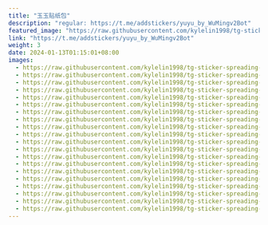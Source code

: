 ```yaml
---
title: "玉玉贴纸包"
description: "regular: https://t.me/addstickers/yuyu_by_WuMingv2Bot"
featured_image: "https://raw.githubusercontent.com/kylelin1998/tg-sticker-spreading-worldwide-images/main/img/d20ce19f-bb48-4696-a663-51f0ebf2d2a5.jpg"
link: "https://t.me/addstickers/yuyu_by_WuMingv2Bot"
weight: 3
date: 2024-01-13T01:15:01+08:00
images:
  - https://raw.githubusercontent.com/kylelin1998/tg-sticker-spreading-worldwide-images/main/img/d20ce19f-bb48-4696-a663-51f0ebf2d2a5.jpg
  - https://raw.githubusercontent.com/kylelin1998/tg-sticker-spreading-worldwide-images/main/img/26593fac-33c1-453e-9e54-27382a0929e9.jpg
  - https://raw.githubusercontent.com/kylelin1998/tg-sticker-spreading-worldwide-images/main/img/a7cb2674-795c-4560-bc62-44edeb272066.jpg
  - https://raw.githubusercontent.com/kylelin1998/tg-sticker-spreading-worldwide-images/main/img/fa5bf12a-286c-4d44-9853-c55a207853de.jpg
  - https://raw.githubusercontent.com/kylelin1998/tg-sticker-spreading-worldwide-images/main/img/3b615f25-669d-4f99-b612-4058d29843f5.jpg
  - https://raw.githubusercontent.com/kylelin1998/tg-sticker-spreading-worldwide-images/main/img/c91ce906-d501-47b5-be7d-64f866bb5571.jpg
  - https://raw.githubusercontent.com/kylelin1998/tg-sticker-spreading-worldwide-images/main/img/0f889a72-f365-451e-95c3-af93fbec40fa.jpg
  - https://raw.githubusercontent.com/kylelin1998/tg-sticker-spreading-worldwide-images/main/img/f9043a4b-f771-446f-be67-2505552f28a2.jpg
  - https://raw.githubusercontent.com/kylelin1998/tg-sticker-spreading-worldwide-images/main/img/8dc4e3df-e684-481c-8588-2e54184dbbb7.jpg
  - https://raw.githubusercontent.com/kylelin1998/tg-sticker-spreading-worldwide-images/main/img/590694b5-4b47-4c1c-b7a7-277828c89058.jpg
  - https://raw.githubusercontent.com/kylelin1998/tg-sticker-spreading-worldwide-images/main/img/1debc700-5fd0-4fc8-937e-da35fe5e55aa.jpg
  - https://raw.githubusercontent.com/kylelin1998/tg-sticker-spreading-worldwide-images/main/img/53bf8c9b-a44a-417f-b4e4-8991aa87baab.jpg
  - https://raw.githubusercontent.com/kylelin1998/tg-sticker-spreading-worldwide-images/main/img/3859f065-090b-4164-9cef-de3096c970c5.jpg
  - https://raw.githubusercontent.com/kylelin1998/tg-sticker-spreading-worldwide-images/main/img/161ca571-9357-456c-b73e-03a5dcb3821a.jpg
  - https://raw.githubusercontent.com/kylelin1998/tg-sticker-spreading-worldwide-images/main/img/06f41d0c-95c6-49e2-8930-e4aea27a587c.jpg
  - https://raw.githubusercontent.com/kylelin1998/tg-sticker-spreading-worldwide-images/main/img/9fde26b2-5efe-42d3-9340-a924060ba4f5.jpg
  - https://raw.githubusercontent.com/kylelin1998/tg-sticker-spreading-worldwide-images/main/img/b86be769-db68-41a9-8fc0-1c073d4d2cc5.jpg
  - https://raw.githubusercontent.com/kylelin1998/tg-sticker-spreading-worldwide-images/main/img/4c77aa12-7049-483a-ab0e-47c0f669b79a.jpg
  - https://raw.githubusercontent.com/kylelin1998/tg-sticker-spreading-worldwide-images/main/img/aca2d87d-cfe6-4cc3-ae6f-c9461e643f57.jpg
  - https://raw.githubusercontent.com/kylelin1998/tg-sticker-spreading-worldwide-images/main/img/4c0d9859-9868-4d36-84b1-03a30bc2e013.jpg
---
```

